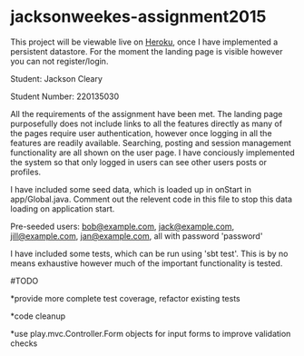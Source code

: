 # jacksonweekes-assignment2015

This project will be viewable live on [Heroku](https://evening-meadow-6191.herokuapp.com/), once I have implemented a persistent datastore. For the moment the landing page is visible however you can not register/login.

Student:        Jackson Cleary

Student Number: 220135030

All the requirements of the assignment have been met. The landing page purposefully does not include links to all the features directly as many of the pages require user authentication, however once logging in all the features are readily available. Searching, posting and session management functionality are all shown on the user page. I have conciously implemented the system so that only logged in users can see other users posts or profiles.

I have included some seed data, which is loaded up in onStart in app/Global.java. Comment out the relevent code in this file to stop this data loading on application start.

Pre-seeded users: bob@example.com, jack@example.com, jill@example.com, jan@example.com, all with password 'password'

I have included some tests, which can be run using 'sbt test'. This is by no means exhaustive however much of the important functionality is tested.

#TODO

*provide more complete test coverage, refactor existing tests

*code cleanup

*use play.mvc.Controller.Form objects for input forms to improve validation checks

